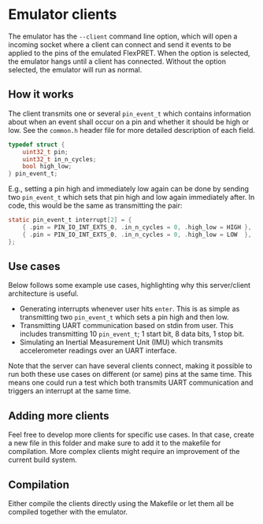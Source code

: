 # Emulator clients

The emulator has the `--client` command line option, which will open a incoming socket where a client can connect and send it events to be applied to the pins of the emulated FlexPRET. When the option is selected, the emulator hangs until a client has connected. Without the option selected, the emulator will run as normal.

## How it works

The client transmits one or several `pin_event_t` which contains information about when an event shall occur on a pin and whether it should be high or low. See the `common.h` header file for more detailed description of each field.

```C
typedef struct {
    uint32_t pin;
    uint32_t in_n_cycles;
    bool high_low;
} pin_event_t;
```

E.g., setting a pin high and immediately low again can be done by sending two `pin_event_t` which sets that pin high and low again immediately after. In code, this would be the same as transmitting the pair:

```C
static pin_event_t interrupt[2] = {
    { .pin = PIN_IO_INT_EXTS_0, .in_n_cycles = 0, .high_low = HIGH },
    { .pin = PIN_IO_INT_EXTS_0, .in_n_cycles = 0, .high_low = LOW  },
};
```

## Use cases

Below follows some example use cases, highlighting why this server/client architecture is useful.
* Generating interrupts whenever user hits `enter`. This is as simple as transmitting two `pin_event_t` which sets a pin high and then low.
* Transmitting UART communication based on stdin from user. This includes transmitting 10 `pin_event_t`; 1 start bit, 8 data bits, 1 stop bit.
* Simulating an Inertial Measurement Unit (IMU) which transmits accelerometer readings over an UART interface.

Note that the server can have several clients connect, making it possible to run both these use cases on different (or same) pins at the same time. This means one could run a test which both transmits UART communication and triggers an interrupt at the same time.

## Adding more clients

Feel free to develop more clients for specific use cases. In that case, create a new file in this folder and make sure to add it to the makefile for compilation. More complex clients might require an improvement of the current build system.

## Compilation

Either compile the clients directly using the Makefile or let them all be compiled together with the emulator.
